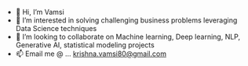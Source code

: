 - 👋 Hi, I’m Vamsi
- 👀 I’m interested in solving challenging business problems leveraging Data Science techniques
- 🌱 I’m looking to collaborate on Machine learning, Deep learning, NLP, Generative AI, statistical modeling projects
- 📫 Email me @ ... krishna.vamsi80@gmail.com

<!---
vamsi7964/vamsi7964 is a ✨ special ✨ repository because its `README.md` (this file) appears on your GitHub profile.
You can click the Preview link to take a look at your changes.
--->
